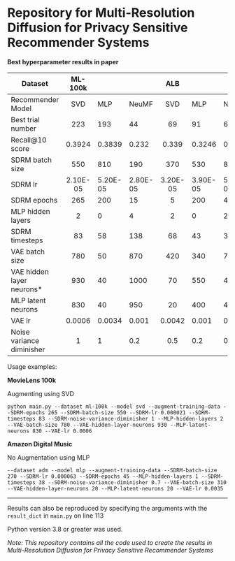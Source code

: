 # Repository for Multi-Resolution Diffusion for Privacy Sensitive Recommender Systems

**Best hyperparameter results in paper**

| Dataset                   |  ML-100k |          |          |    ALB   |          |          |   ML-1M  |          |          |    ADM   |          |          |
|---------------------------|:--------:|----------|----------|:--------:|----------|----------|:--------:|----------|----------|:--------:|----------|----------|
| Recommender Model         | SVD      | MLP      | NeuMF    | SVD      | MLP      | NeuMF    | SVD      | MLP      | NeuMF    | SVD      | MLP      | NeuMF    |
| Best trial number         | 223      | 193      | 44       | 69       | 91       | 67       | 76       | 20       | 4        | 38       | 40       | 22       |
| Recall@10 score           | 0.3924   | 0.3839   | 0.232    | 0.339    | 0.3246   | 0.3225   | 0.3722   | 0.3595   | 0.1026   | 0.0651   | 0.0868   | 0.0234   |
| SDRM batch size           | 550      | 810      | 190      | 370      | 530      | 820      | 720      | 160      | 830      | 930      | 270      | 850      |
| SDRM lr                   | 2.10E-05 | 5.20E-05 | 2.80E-05 | 3.20E-05 | 3.90E-05 | 5.90E-05 | 5.90E-05 | 9.80E-05 | 5.00E-06 | 1.00E-06 | 6.30E-05 | 1.30E-05 |
| SDRM epochs               | 265      | 200      | 15       | 5        | 200      | 485      | 395      | 15       | 140      | 60       | 45       | 185      |
| MLP hidden layers         | 2        | 0        | 4        | 2        | 0        | 2        | 2        | 1        | 1        | 1        | 1        | 5        |
| SDRM timesteps            | 83       | 58       | 138      | 68       | 43       | 33       | 23       | 78       | 178      | 163      | 38       | 93       |
| VAE batch size            | 780      | 50       | 870      | 420      | 340      | 720      | 190      | 270      | 540      | 380      | 310      | 290      |
| VAE hidden layer neurons* | 930      | 40       | 1000     | 70       | 550      | 450      | 600      | 490      | 430      | 210      | 20       | 40       |
| MLP latent neurons        | 830      | 40       | 950      | 20       | 400      | 400      | 150      | 340      | 330      | 160      | 20       | 40       |
| VAE lr                    | 0.0006   | 0.0034   | 0.001    | 0.0042   | 0.001    | 0.004    | 0.0066   | 0.0002   | 0.0009   | 0.0011   | 0.0035   | 0.0014   |
| Noise variance diminisher | 1        | 1        | 0.2      | 0.5      | 0.2      | 0.3      | 0.5      | 1        | 1        | 0.3      | 0.7      | 1        |

Usage examples:

**MovieLens 100k**

Augmenting using SVD

`python main.py --dataset ml-100k --model svd --augment-training-data --SDRM-epochs 265 --SDRM-batch-size 550 --SDRM-lr 0.000021 --SDRM-timesteps 83 --SDRM-noise-variance-diminisher 1 --MLP-hidden-layers 2 --VAE-batch-size 780 --VAE-hidden-layer-neurons 930 --MLP-latent-neurons 830 --VAE-lr 0.0006`

**Amazon Digital Music**

No Augmentation using MLP

`--dataset adm --model mlp --augment-training-data --SDRM-batch-size 270 --SDRM-lr 0.000063 --SDRM-epochs 45 --MLP-hidden-layers 1 --SDRM-timesteps 38 --SDRM-noise-variance-diminisher 0.7 --VAE-batch-size 310 --VAE-hidden-layer-neurons 20 --MLP-latent-neurons 20 --VAE-lr 0.0035`

<hr>

Results can also be reproduced by specifying the arguments with the `result_dict` in `main.py` on line 113

Python version 3.8 or greater was used. 

*Note: This repository contains all the code used to create the results in Multi-Resolution Diffusion for Privacy Sensitive Recommender Systems* 

